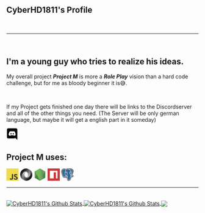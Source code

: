 ## CyberHD1811's Profile

<br />

---

<br />

## I'm a young guy who tries to realize his ideas.

My overall project _**Project M**_ is more a _**Role Play**_ vision than a hard code challenge, but for me as bloody beginner it is😅.

<br />

If my Project gets finished one day there will be links to the Discordserver and all of the other things you need. (The Server will be only german language, but maybe it will get a english part in it someday)
<br />

<a href="https://discord.com">
    <img align="left" alt="Projekt-M Discordserver" width="30px" src="https://raw.githubusercontent.com/CyberHD1811/CyberHD1811/master/images/discord.svg">
</a>
<br />
<br />

## Project M uses:

<code><img height="32" src="https://raw.githubusercontent.com/github/explore/80688e429a7d4ef2fca1e82350fe8e3517d3494d/topics/javascript/javascript.png"></code>
<code><img height="32" src="https://raw.githubusercontent.com/github/explore/80688e429a7d4ef2fca1e82350fe8e3517d3494d/topics/json/json.png"></code>
<code><img height="32" src="https://raw.githubusercontent.com/github/explore/80688e429a7d4ef2fca1e82350fe8e3517d3494d/topics/nodejs/nodejs.png"></code>
<code><img height="32" src="https://raw.githubusercontent.com/github/explore/80688e429a7d4ef2fca1e82350fe8e3517d3494d/topics/npm/npm.png"></code>
<code><img height="32" src="https://raw.githubusercontent.com/github/explore/80688e429a7d4ef2fca1e82350fe8e3517d3494d/topics/postgresql/postgresql.png"></code>

---

<br />

<a href="https://github.com/anuraghazra/github-readme-stats">
    <img align="center" alt="CyberHD1811's Github Stats" src="https://github-readme-stats.vercel.app/api?username=CyberHD1811&show_icons=true&hideborder=true&count_private=true&include_all_commits=true&title_color=ffffff&text_color=22de09&icon_color=22de09&bg_color=000000" />
</a>
<a href="https://github.com/anuraghazra/github-readme-stats">
    <img align="center" alt="CyberHD1811's Github Stats" src="https://github-readme-stats.vercel.app/api/top-langs/?username=CyberHD1811&layout=compact&title_color=ffffff&text_color=22de09&icon_color=22de09&bg_color=000000" />
</a>
<a href="https://github.com/CyberHD1811/Projekt-M">
    <img align="center" src="https://github-readme-stats.vercel.app/api/pin/?username=CyberHD1811&repo=Projekt-M&title_color=ffffff&text_color=22de09&icon_color=22de09&bg_color=000000">
</a>